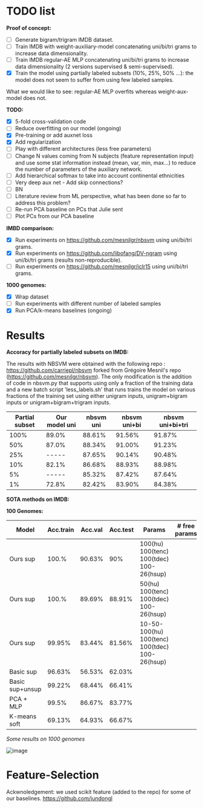 # TODO list

**Proof of concept:**
- [ ] Generate bigram/trigram IMDB dataset.
- [ ] Train IMDB with weight-auxiliary-model concatenating uni/bi/tri grams to increase data dimensionality.
- [ ] Train IMDB regular-AE MLP concatenating uni/bi/tri grams to increase data dimensionality (2 versions supervised & semi-supervised).
- [x] Train the model using partially labeled subsets (10%, 25%, 50% ...): the model does not seem to suffer from using few labeled samples.

What we would like to see: regular-AE MLP overfits whereas weight-aux-model does not.

**TODO:**
- [x] 5-fold cross-validation code
- [ ] Reduce overfitting on our model (ongoing)
 - [x] Pre-training or add auxnet loss
 - [x] Add regularization
 - [ ] Play with different architectures (less free parameters)
- [ ] Change N values coming from N subjects (feature representation input) and use some stat information instead (mean, var, min, max...) to reduce the number of parameters of the auxiliary network.
- [ ] Add hierarchical softmax to take into account continental ethnicities
- [ ] Very deep aux net - Add skip connections?
- [ ] BN
- [ ] Literature review from ML perspective, what has been done so far to address this problem?
- [ ] Re-run PCA baseline on PCs that Julie sent
- [ ] Plot PCs from our PCA baseline

**IMBD comparison:**
- [x] Run experiments on https://github.com/mesnilgr/nbsvm using uni/bi/tri grams.
- [x] Run experiments on https://github.com/libofang/DV-ngram using uni/bi/tri grams (results non-reproducible).
- [ ] Run experiments on https://github.com/mesnilgr/iclr15 using uni/bi/tri grams.

**1000 genomes:**
- [x] Wrap dataset
- [ ] Run experiments with different number of labeled samples
- [x] Run PCA/k-means baselines (ongoing)

# Results

**Accoracy for partially labeled subsets on IMDB:**

The results with NBSVM were obtained with the following repo : https://github.com/carriepl/nbsvm forked from Grégoire Mesnil's repo (https://github.com/mesnilgr/nbsvm). The only modification is the addition of code in nbsvm.py that supports using only a fraction of the training data and a new batch script 'less_labels.sh' that runs trains the model on various fractions of the training set using either unigram inputs, unigram+bigram inputs or unigram+bigram+trigram inputs.

Partial subset|Our model uni|nbsvm uni|nbsvm uni+bi|nbsvm uni+bi+tri|
--------------|-------------|---------|------------|----------------|
|         100%|        89.0%|   88.61%|      91.56%|          91.87%|
|          50%|        87.0%|   88.34%|      91.00%|          91.23%|
|          25%|        -----|   87.65%|      90.14%|          90.48%|
|          10%|        82.1%|   86.68%|      88.93%|          88.98%|
|           5%|        -----|   85.32%|      87.42%|          87.64%|
|           1%|        72.8%|   82.42%|      83.90%|          84.38%|

**SOTA methods on IMDB:**



**100 Genomes:**

|Model|Acc.train|Acc.val|Acc.test| Params | # free params |
|-----|---------|-------|--------|--------|---------------|
|Ours sup |100.%|90.63%|90%| 100(hu) 100(tenc) 100(tdec) 100-26(hsup)| |
|Ours sup |100.%|89.69%|88.91%| 50(hu) 100(tenc) 100(tdec) 100-26(hsup)| |
|Ours sup |99.95%|83.44%|81.56%| 10-50-100(hu) 100(tenc) 100(tdec) 100-26(hsup)| |
|Basic sup|96.63%|56.53%|62.03% | | |
|Basic sup+unsup|99.22%|68.44%|66.41% | | |
|PCA +  MLP|99.5%|86.67%|83.77%|||
|K-means soft|69.13%|64.93%|66.67%|||


*Some results on 1000 genomes*

![image](./images/cm.png)

# Feature-Selection
Ackwnoledgement: we used scikit feature (added to the repo) for some of our baselines.
https://github.com/jundongl
